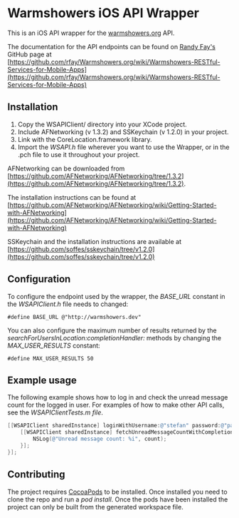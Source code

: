 Warmshowers iOS API Wrapper
===========================

This is an iOS API wrapper for the [warmshowers.org](http://www.warmshowers.org) API.

The documentation for the API endpoints can be found on [Randy Fay's](http://www.github.com/rfay) GitHub page at [https://github.com/rfay/Warmshowers.org/wiki/Warmshowers-RESTful-Services-for-Mobile-Apps](https://github.com/rfay/Warmshowers.org/wiki/Warmshowers-RESTful-Services-for-Mobile-Apps)

Installation
------------

1. Copy the WSAPIClient/ directory into your XCode project. 
2. Include AFNetworking (v 1.3.2) and SSKeychain (v 1.2.0) in your project.
3. Link with the CoreLocation.framework library.
4. Import the *WSAPI.h* file wherever you want to use the Wrapper, or in the .pch file to use it throughout your project.

AFNetworking can be downloaded from 
[https://github.com/AFNetworking/AFNetworking/tree/1.3.2](https://github.com/AFNetworking/AFNetworking/tree/1.3.2). 

The installation instructions can be found at 
[https://github.com/AFNetworking/AFNetworking/wiki/Getting-Started-with-AFNetworking](https://github.com/AFNetworking/AFNetworking/wiki/Getting-Started-with-AFNetworking)

SSKeychain and the installation instructions are available at [https://github.com/soffes/sskeychain/tree/v1.2.0](https://github.com/soffes/sskeychain/tree/v1.2.0)

Configuration
------------

To configure the endpoint used by the wrapper, the *BASE_URL* constant in the *WSAPIClient.h* file needs to changed:

	#define BASE_URL @"http://warmshowers.dev"

You can also configure the maximum number of results returned by the *searchForUsersInLocation:completionHandler:* methods by changing the *MAX_USER_RESULTS* constant:

	#define MAX_USER_RESULTS 50

Example usage
------------

The following example shows how to log in and check the unread message count for the logged in user. For examples of how to make other API calls, see the *WSAPIClientTests.m file*.

```objective-c
[[WSAPIClient sharedInstance] loginWithUsername:@"stefan" password:@"password" completionHandler:^(WSUserDetails *user, NSError *errorOrNil) {
	[[WSAPIClient sharedInstance] fetchUnreadMessageCountWithCompletionHandler:^(NSInteger count, NSError *errorOrNil) {
		NSLog(@"Unread message count: %i", count);        
	}];
}];
```

Contributing
------------

The project requires [CocoaPods](http://cocoapods.org) to be installed. Once installed you need to clone the repo and run a *pod install*. Once the pods have been installed the project can only be built from the generated workspace file.
